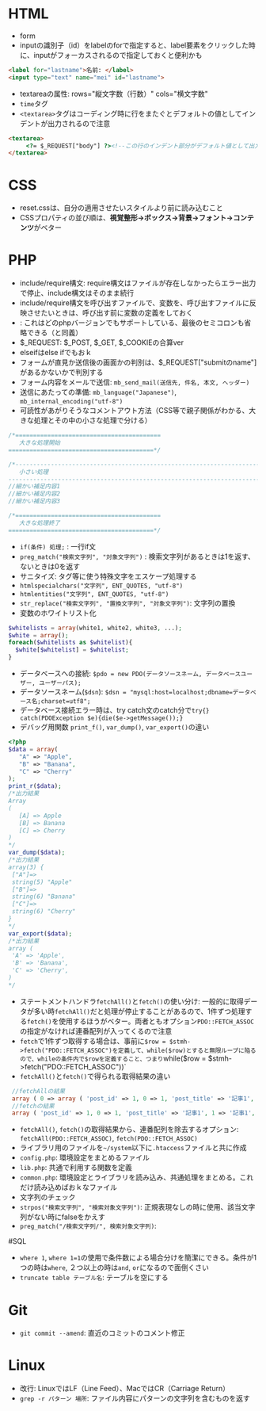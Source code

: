 # HTML
 - form
  - inputの識別子（id）をlabelのforで指定すると、label要素をクリックした時に、inputがフォーカスされるので指定しておくと便利かも
   ```html
   <label for="lastname">名前: </label>
   <input type="text" name="mei" id="lastname">
   ```
   - textareaの属性: rows="縦文字数（行数）" cols="横文字数"
 - `time`タグ
 - `<textarea>`タグはコーディング時に行をまたぐとデフォルトの値としてインデントが出力されるので注意
 ```HTML
 <textarea>
      <?= $_REQUEST["body"] ?><!--この行のインデント部分がデフォルト値として出力されてしまうので注意-->
 </textarea>
 ```
# CSS
 - reset.cssは、自分の適用させたいスタイルより前に読み込むこと
 - CSSプロパティの並び順は、**視覚整形→ボックス→背景→フォント→コンテンツ**がベター

# PHP
 - include/require構文: require構文はファイルが存在しなかったらエラー出力で停止、include構文はそのまま続行
 - include/require構文を呼び出すファイルで、変数を、呼び出すファイルに反映させたいときは、呼び出す前に変数の定義をしておく
 - <?= "出力したい文字列" ?>: これはどのphpバージョンでもサポートしている、最後のセミコロンも省略できる（<?php echo 文字列; ?>と同義）
 - $_REQUEST: $_POST, $_GET, $_COOKIEの合算ver
 - elseifはelse ifでもおｋ
 - フォームが直見か送信後の画面かの判別は、$_REQUEST["submitのname"]があるかないかで判別する
 - フォーム内容をメールで送信: `mb_send_mail(送信先, 件名, 本文, ヘッダー)`
  - 送信にあたっての準備: `mb_language("Japanese")`, `mb_internal_encoding("utf-8")`
 - 可読性があがりそうなコメントアウト方法（CSS等で親子関係がわかる、大きな処理とその中の小さな処理で分ける）
 ```php
 /*=========================================
    大きな処理開始
 =========================================*/

 /*----------------------------------------------------------------------------------
    小さい処理
 ----------------------------------------------------------------------------------*/
 //細かい補足内容1
 //細かい補足内容2
 //細かい補足内容3

 /*=========================================
    大きな処理終了
 =========================================*/
 ```
 - `if(条件) 処理;` : 一行if文
 - `preg_match("検索文字列", "対象文字列")` : 検索文字列があるときは1を返す、ないときは0を返す
 - サニタイズ: タグ等に使う特殊文字をエスケープ処理する
 - `htmlspecialchars("文字列", ENT_QUOTES, "utf-8")`
 - `htmlentities("文字列", ENT_QUOTES, "utf-8")`
 - `str_replace("検索文字列", "置換文字列", "対象文字列")`: 文字列の置換
 - 変数のホワイトリスト化
 ```php
 $whitelists = array(white1, white2, white3, ...);
 $white = array();
 foreach($whitelists as $whitelist){
   $white[$whitelist] = $whitelist;
 }
 ```
 - データベースへの接続: `$pdo = new PDO(データソースネーム, データベースユーザー, ユーザーパス);`
 - データソースネーム(`$dsn`): `$dsn = "mysql:host=localhost;dbname=データベース名;charset=utf8";`
 - データベース接続エラー時は、try catch文のcatch分で`try{} catch(PDOException $e){die($e->getMessage());}`
 - デバッグ用関数 `print_f()`, `var_dump()`, `var_export()`の違い
 ```php
<?php
$data = array(
    "A" => "Apple",
    "B" => "Banana",
    "C" => "Cherry"
);
print_r($data);
/*出力結果
Array
(
    [A] => Apple
    [B] => Banana
    [C] => Cherry
)
*/
var_dump($data);
/*出力結果
array(3) {
  ["A"]=>
  string(5) "Apple"
  ["B"]=>
  string(6) "Banana"
  ["C"]=>
  string(6) "Cherry"
}
*/
var_export($data);
/*出力結果
array (
  'A' => 'Apple',
  'B' => 'Banana',
  'C' => 'Cherry',
)
*/
 ```
 - ステートメントハンドラ`fetchAll()`と`fetch()`の使い分け: 一般的に取得データが多い時`fetchAll()`だと処理が停止することがあるので、1件ずつ処理する`fetch()`を使用するほうがベター。両者ともオプション`PDO::FETCH_ASSOC`の指定がなければ連番配列が入ってくるので注意
 - `fetch`で1件ずつ取得する場合は、事前に`$row = $stmh->fetch("PDO::FETCH_ASSOC")を定義して、while($row)とすると無限ループに陥るので、whileの条件内で$rowを定義すること、つまり`while($row = $stmh->fetch("PDO::FETCH_ASSOC"))`
 - `fetchAll()`と`fetch()`で得られる取得結果の違い
```php
 //fetchAllの結果
 array ( 0 => array ( 'post_id' => 1, 0 => 1, 'post_title' => '記事1', 1 => '記事1', 'post_content' => '内容です1', 2 => '内容です1', 'post_updated' => '2017-09-28 10:11:40', 3 => '2017-09-28 10:11:40', 'post_created' => '2017-09-28 00:00:00', 4 => '2017-09-28 00:00:00', ), 1 => array ( 'post_id' => 2, 0 => 2, 'post_title' => '記事2', 1 => '記事2', 'post_content' => '内容です2', 2 => '内容です2', 'post_updated' => '2017-09-28 10:11:40', 3 => '2017-09-28 10:11:40', 'post_created' => '2017-09-28 00:00:00', 4 => '2017-09-28 00:00:00', ), 2 => array ( 'post_id' => 3, 0 => 3, 'post_title' => '記事3', 1 => '記事3', 'post_content' => '内容です3', 2 => '内容です3', 'post_updated' => '2017-09-28 10:11:40', 3 => '2017-09-28 10:11:40', 'post_created' => '2017-09-28 00:00:00', 4 => '2017-09-28 00:00:00', ), 3 => array ( 'post_id' => 4, 0 => 4, 'post_title' => '記事4', 1 => '記事4', 'post_content' => '内容です4', 2 => '内容です4', 'post_updated' => '2017-09-28 10:11:40', 3 => '2017-09-28 10:11:40', 'post_created' => '2017-09-28 00:00:00', 4 => '2017-09-28 00:00:00', ), 4 => array ( 'post_id' => 5, 0 => 5, 'post_title' => '記事5', 1 => '記事5', 'post_content' => '内容です5', 2 => '内容です5', 'post_updated' => '2017-09-28 10:11:40', 3 => '2017-09-28 10:11:40', 'post_created' => '2017-09-28 00:00:00', 4 => '2017-09-28 00:00:00', ), )
 //fetchの結果
 array ( 'post_id' => 1, 0 => 1, 'post_title' => '記事1', 1 => '記事1', 'post_content' => '内容です1', 2 => '内容です1', 'post_updated' => '2017-09-28 10:11:40', 3 => '2017-09-28 10:11:40', 'post_created' => '2017-09-28 00:00:00', 4 => '2017-09-28 00:00:00', )
```
 - `fetchAll()`, `fetch()`の取得結果から、連番配列を除去するオプション: `fetchAll(PDO::FETCH_ASSOC)`, `fetch(PDO::FETCH_ASSOC)`
 - ライブラリ用のファイルを`~/system`以下に`.htaccess`ファイルと共に作成
  - `config.php`: 環境設定をまとめるファイル
  - `lib.php`: 共通で利用する関数を定義
  - `common.php`: 環境設定とライブラリを読み込み、共通処理をまとめる。これだけ読み込めばおｋなファイル
 - 文字列のチェック
  - `strpos("検索文字列", "検索対象文字列")`: 正規表現なしの時に使用、該当文字列がない時にfalseをかえす
  - `preg_match("/検索文字列/", 検索対象文字列)`:

#SQL
 - `where 1`, `where 1=1`の使用で条件数による場合分けを簡潔にできる。条件が1つの時は`where`, ２つ以上の時は`and`, `or`になるので面倒くさい
 - `truncate table テーブル名`: テーブルを空にする

# Git
 - `git commit --amend`: 直近のコミットのコメント修正

# Linux
 - 改行: LinuxではLF（Line Feed）、MacではCR（Carriage Return）
 - `grep -r パターン 場所`: ファイル内容にパターンの文字列を含むものを返す
